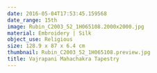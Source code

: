 ```yaml
---
date: 2016-05-04T17:53:45.159568
date_range: 15th
image: Rubin_C2003_52_1H065108.2000x2000.jpg
material: Embroidery | Silk
object_use: Religious
size: 128.9 x 87 x 6.4 cm
thumbnail: Rubin_C2003_52_1H065108.preview.jpg
title: Vajrapani Mahachakra Tapestry
---
```


